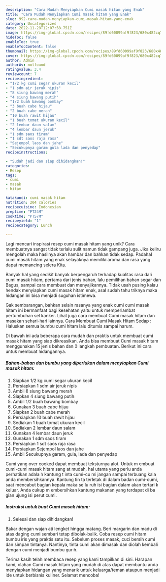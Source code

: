 ```yaml
---
description: "Cara Mudah Menyiapkan Cumi masak hitam yang Enak"
title: "Cara Mudah Menyiapkan Cumi masak hitam yang Enak"
slug: 992-cara-mudah-menyiapkan-cumi-masak-hitam-yang-enak
category: Uncategorized
date: 2022-11-28T12:07:58.751Z
image: https://img-global.cpcdn.com/recipes/89fd60099af9f823/680x482cq70/cumi-masak-hitam-foto-resep-utama.jpg
hideToc: false
enableToc: true
enableTocContent: false
thumbnail: https://img-global.cpcdn.com/recipes/89fd60099af9f823/680x482cq70/cumi-masak-hitam-foto-resep-utama.jpg
cover: https://img-global.cpcdn.com/recipes/89fd60099af9f823/680x482cq70/cumi-masak-hitam-foto-resep-utama.jpg
author: Admin
authorAv: notfound
ratingvalue: 3.4
reviewcount: 7
recipeingredient:
- "1/2 kg cumi segar ukuran kecil"
- "1 sdm air jeruk nipis"
- "8 siung bawang merah"
- "4 siung bawang putih"
- "1/2 buah bawang bombay"
- "3 buah cabe hijau"
- "2 buah cabe merah"
- "10 buah rawit hijau"
- "1 buah tomat ukuran kecil"
- "2 lembar daun salam"
- "4 lembar daun jeruk"
- "1 sdm saos tiram"
- "1 sdt saos raja rasa"
- "Sejempol laos dan jahe"
- "Secukupnya garam gula lada dan penyedap"
recipeinstructions:

- "Sudah jadi dan siap dihidangkan!"
categories:
- Resep
tags:
- cumi
- masak
- hitam

katakunci: cumi masak hitam 
nutrition: 204 calories
recipecuisine: Indonesian
preptime: "PT24M"
cooktime: "PT57M"
recipeyield: "1"
recipecategory: Lunch

---
```





Lagi mencari inspirasi resep cumi masak hitam yang unik? Cara membuatnya sangat tidak terlalu sulit namun tidak gampang juga. Jika keliru mengolah maka hasilnya akan hambar dan bahkan tidak sedap. Padahal cumi masak hitam yang enak selayaknya memiliki aroma dan rasa yang dapat memancing selera Kita.





Banyak hal yang sedikit banyak berpengaruh terhadap kualitas rasa dari cumi masak hitam, pertama dari jenis bahan, lalu pemilihan bahan segar dan Bagus, sampai cara membuat dan menyajikannya. Tidak usah pusing kalau hendak menyiapkan cumi masak hitam enak,      asal sudah tahu triknya maka hidangan ini bisa menjadi suguhan istimewa.














Gak sembarangan, bahkan selain rasanya yang enak cumi cumi masak hitam ini bermanfaat bagi kesehatan yaitu untuk memperlambat pertumbuhan sel kanker. Lihat juga cara membuat Cumi masak hitam dan masakan sehari-hari lainnya. Cara Membuat Cumi Masak Hitam Sedap : Haluskan semua bumbu cumi hitam lalu ditumis sampai harum.






Di bawah ini ada beberapa cara mudah dan praktis untuk membuat cumi masak hitam yang siap dikreasikan. Anda bisa membuat Cumi masak hitam menggunakan 15 jenis bahan dan 0 langkah pembuatan. Berikut ini cara untuk membuat hidangannya.

<!--inarticleads1-->

##### Bahan-bahan dan bumbu yang diperlukan dalam menyiapkan Cumi masak hitam:

1. Siapkan 1/2 kg cumi segar ukuran kecil
1. Persiapkan 1 sdm air jeruk nipis
1. Ambil 8 siung bawang merah
1. Siapkan 4 siung bawang putih
1. Ambil 1/2 buah bawang bombay
1. Gunakan 3 buah cabe hijau
1. Siapkan 2 buah cabe merah
1. Persiapkan 10 buah rawit hijau
1. Sediakan 1 buah tomat ukuran kecil
1. Sediakan 2 lembar daun salam
1. Gunakan 4 lembar daun jeruk
1. Gunakan 1 sdm saos tiram
1. Persiapkan 1 sdt saos raja rasa
1. Persiapkan Sejempol laos dan jahe
1. Ambil Secukupnya garam, gula, lada dan penyedap


Cumi yang over cooked dapat membuat teksturnya alot. Untuk m embuat cumi-cumi masak hitam sang at mudah, hal utama yang perlu anda perhatikan adala h kantung t inta cumi-cu mi jangan sampai terbuang kala anda membersihkannya. Kantung tin ta terletak di dalam badan cumi-cumi, saat mencabut bagian kepala maka se lu ruh isi bagian dalam akan tertari k keluar. Anda cukup m embersihkan kantung makanan yang terdapat di ba gian ujung isi perut cumi. 

<!--inarticleads2-->

##### Instruksi untuk buat Cumi masak hitam:


1. Selesai dan siap dihidangkan!

Bakar dengan wajan ati lengket hingga matang. Beri margarin dan madu di atas daging cumi sembari tetap dibolak-balik. Coba resep cumi hitam bumbu iris yang praktis satu itu. Sebelum proses masak, cuci bersih cumi dan simpan tintanya. Nantinya, tinta cumi akan dimasak dan diolah kembali dengan cumi menjadi bumbu gurih. 

Terima kasih telah membaca resep yang kami tampilkan di sini. Harapan kami, olahan Cumi masak hitam yang mudah di atas dapat membantu anda menyiapkan hidangan yang menarik untuk keluarga/teman ataupun menjadi ide untuk berbisnis kuliner. Selamat mencoba!
